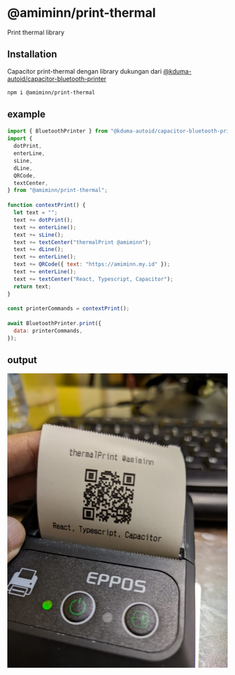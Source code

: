# @amiminn/print-thermal

Print thermal library

## Installation

Capacitor print-thermal dengan library dukungan dari
[@kduma-autoid/capacitor-bluetooth-printer](https://github.com/kduma-autoid/capacitor-bluetooth-printer)

```bash
npm i @amiminn/print-thermal
```

## example

```jsx
import { BluetoothPrinter } from "@kduma-autoid/capacitor-bluetooth-printer";
import {
  dotPrint,
  enterLine,
  sLine,
  dLine,
  QRCode,
  textCenter,
} from "@amiminn/print-thermal";

function contextPrint() {
  let text = "";
  text += dotPrint();
  text += enterLine();
  text += sLine();
  text += textCenter("thermalPrint @amiminn");
  text += dLine();
  text += enterLine();
  text += QRCode({ text: "https://amiminn.my.id" });
  text += enterLine();
  text += textCenter("React, Typescript, Capacitor");
  return text;
}

const printerCommands = contextPrint();

await BluetoothPrinter.print({
  data: printerCommands,
});
```

## output

![alt text](https://github.com/amiminn/thermal-print-text-qrcode/blob/main/output_print.jpeg?raw=true)
